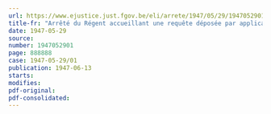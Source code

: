 ```yaml
---
url: https://www.ejustice.just.fgov.be/eli/arrete/1947/05/29/1947052901/justel
title-fr: "Arrêté du Régent accueillant une requête déposée par application de l'arrêté royal du 13 janvier 1935, permettant l'institution d'une règlementation économique de la production et de la distribution"
date: 1947-05-29
source:
number: 1947052901
page: 888888
case: 1947-05-29/01
publication: 1947-06-13
starts:
modifies:
pdf-original:
pdf-consolidated:
---
```


